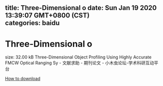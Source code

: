 
title: Three-Dimensional o
date: Sun Jan 19 2020 13:39:07 GMT+0800 (CST)    
categories: baidu
---

# Three-Dimensional o
size: 32.00 kB
 Three-Dimensional Object Profiling Using Highly Accurate FMCW Optical Ranging Sy - 文献求助 - 期刊论文 - 小木虫论坛-学术科研互动平台
 

[How to download](https://bpcam.bemobtrk.com/go/2ceec3aa-1ca2-46d6-b9ff-aaa5c184517c?jno=1140)